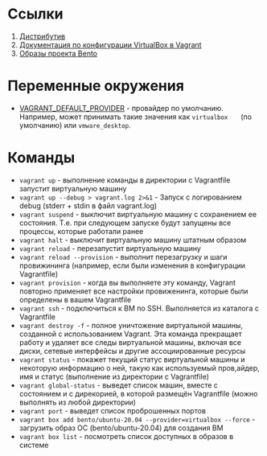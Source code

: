 # Ссылки
1. [Дистрибутив](https://hashicorp-releases.yandexcloud.net/vagrant)
2. [Документация по конфигурации VirtualBox в Vagrant](https://developer.hashicorp.com/vagrant/docs/providers/virtualbox/configuration)
3. [Образы проекта Bento](https://app.vagrantup.com/bento)

# Переменные окружения  
* [VAGRANT_DEFAULT_PROVIDER](https://developer.hashicorp.com/vagrant/docs/providers/default) - провайдер по умолчанию. Например, может принимать такие значения как ```virtualbox   ``` (по умолчанию) или ```vmware_desktop```.

# Команды  
* ```vagrant up``` - выполнение команды в директории с Vagrantfile запустит виртуальную машину
* ```vagrant up --debug > vagrant.log 2>&1``` - Запуск с логированием debug (stderr + stdin в файл vagrant.log)
* ```vagrant suspend``` - выключит виртуальную машину с сохранением ее состояния. Т.е. при следующем запуске будут запущены все процессы, которые работали ранее
* ```vagrant halt``` - выключит виртуальную машину штатным образом
* ```vagrant reload``` - перезапустит виртуальную машину
* ```vagrant reload --provision``` - выполнит перезагрузку и шаги провижининга (например, если были изменения в конфигурации Vagrantfile)
* ```vagrant provision``` - когда вы выполняете эту команду, Vagrant повторно применяет все настройки провиженинга, которые были определены в вашем Vagrantfile
* ```vagrant ssh``` - подключиться к ВМ по SSH. Выполняется из каталога с Vagrantfile
* ```vagrant destroy -f``` - полное уничтожение виртуальной машины, созданной с использованием Vagrant. Эта команда прекращает работу и удаляет все следы виртуальной машины, включая все диски, сетевые интерфейсы и другие ассоциированные ресурсы
* ```vagrant status``` - покажет текущий статус виртуальной машины и некоторую информацию о ней, такую как используемый пров,айдер, имя и статус (выполнение из директории с Vagrantfile)
* ```vagrant global-status``` - выведет список машин, вместе с состоянием и с дирекорией, в которой размещён Vagrantfile (можно выполнять из любой директории)
* ```vagrant port``` - выведет список проброшенных портов
* ```vagrant box add bento/ubuntu-20.04 --provider=virtualbox --force``` - загрузить образ ОС (bento/ubuntu-20.04) для создания ВМ
* ```vagrant box list``` - посмотреть список доступных в образов в системе

